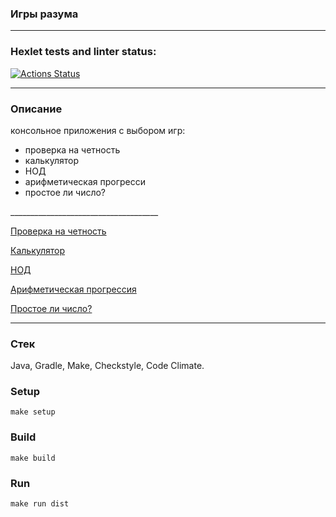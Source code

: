 ### Игры разума
_________________

### Hexlet tests and linter status:
[![Actions Status](https://github.com/JavaQuaker/java-project-61/workflows/hexlet-check/badge.svg)](https://github.com/JavaQuaker/java-project-61/actions)
__________________

<h3>Описание</h3>
<p>консольное приложения с выбором игр:
<ul>
 <li>проверка на четность</li>
 <li>калькулятор</li>
 <li>НОД</li>
 <li>арифметическая прогресси</li>
 <li>простое ли число?</li>
</ul></p>
_____________________________________


 [Проверка на четность](https://asciinema.org/a/YyBUCldPktQlzvK1EAEc3SB2c)
 
 [Калькулятор](https://asciinema.org/a/AKr9Db4FtqoU904hVGkzz8iqE) 
 
 [НОД](https://asciinema.org/a/sm65x3WFSiPxvzSH1CGFabOMp)  
 
 [Арифметическая прогрессия](https://asciinema.org/a/ljp0fT6L7f9wXSccrnrGwWYH6)
 
 [Простое ли число?](https://asciinema.org/a/w7Zhlw9xuOnT1Tw279LoWLhKQ)
 __________________________

 <H3>Стек</H3>
 <p>Java, Gradle, Make, Checkstyle, Code Climate.</p>

 <H3>Setup</H3>

 ```
make setup
```

<H3>Build</H3>

```
make build
```

<H3>Run</H3>

```
make run dist
```
